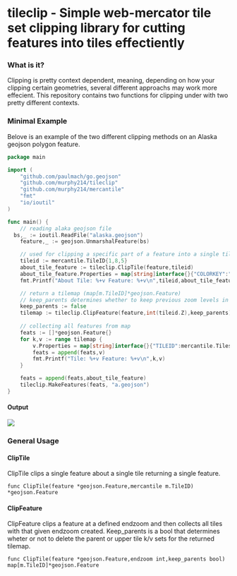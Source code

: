 # tileclip - Simple web-mercator tile set clipping library for cutting features into tiles effectiently


### What is it?

Clipping is pretty context dependent, meaning, depending on how your clipping certain geometries, several different approachs may work more effecient. This repository contains two functions for clipping under with two pretty different contexts.

### Minimal Example

Belove is an example of the two different clipping methods on an Alaska geojson polygon feature.

```go
package main

import (
	"github.com/paulmach/go.geojson"
	"github.com/murphy214/tileclip"
	"github.com/murphy214/mercantile"
	"fmt"
	"io/ioutil"
)

func main() {
	// reading alaka geojson file
  bs,_ := ioutil.ReadFile("alaska.geojson")
	feature,_ := geojson.UnmarshalFeature(bs)

	// used for clipping a specific part of a feature into a single tile
	tileid := mercantile.TileID{1,8,5}
	about_tile_feature := tileclip.ClipTile(feature,tileid)
	about_tile_feature.Properties = map[string]interface{}{"COLORKEY":"purple","TILEID":mercantile.Tilestr(tileid)}
	fmt.Printf("About Tile: %+v Feature: %+v\n",tileid,about_tile_feature)

	// return a tilemap (map[m.TileID]*geojson.Feature)
	// keep_parents determines whether to keep previous zoom levels in the tileid:feature map
	keep_parents := false
	tilemap := tileclip.ClipFeature(feature,int(tileid.Z),keep_parents)
	
	// collecting all features from map
	feats := []*geojson.Feature{}
	for k,v := range tilemap {
		v.Properties = map[string]interface{}{"TILEID":mercantile.Tilestr(k),"COLORKEY":"white"}
		feats = append(feats,v)
		fmt.Printf("Tile: %+v Feature: %+v\n",k,v)
	}

	feats = append(feats,about_tile_feature)
	tileclip.MakeFeatures(feats, "a.geojson")
}
```

#### Output

![](https://user-images.githubusercontent.com/10904982/49332813-0e57f880-f582-11e8-9b21-b7e9afed7c70.png)


### General Usage

#### ClipTile 

ClipTile clips a single feature about a single tile returning a single feature. 

```golang
func ClipTile(feature *geojson.Feature,mercantile m.TileID) *geojson.Feature
```

#### ClipFeature 

ClipFeature clips a feature at a defined endzoom and then collects all tiles with that given endzoom created. Keep_parents is a bool that determines wheter or not to delete the parent or upper tile k/v sets for the returned tilemap. 

```golang
func ClipTile(feature *geojson.Feature,endzoom int,keep_parents bool) map[m.TileID]*geojson.Feature
```


```
```
